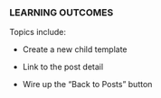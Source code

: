 ### LEARNING OUTCOMES

Topics include:

-   Create a new child template

-   Link to the post detail

-   Wire up the “Back to Posts” button

